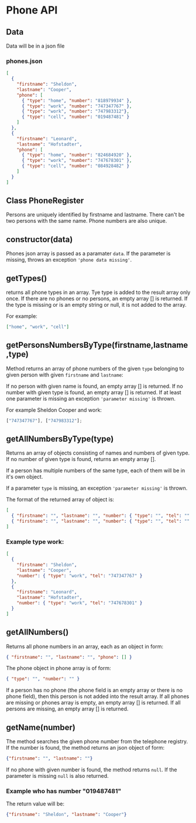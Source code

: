 # Phone API

## Data

Data will be in a json file

### phones.json

```json
[
  {
    "firstname": "Sheldon",
    "lastname": "Cooper",
    "phone": [
      { "type": "home", "number": "818979934" },
      { "type": "work", "number": "747347767" },
      { "type": "work", "number": "747983312"},
      { "type": "cell", "number": "019487481" }
    ]
  },
  {
    "firstname": "Leonard",
    "lastname": "Hofstadter",
    "phone": [
      { "type": "home", "number": "824684920" },
      { "type": "work", "number": "747678301" },
      { "type": "cell", "number": "084928482" }
    ]
  }
]
```

## Class PhoneRegister

Persons are uniquely identified by firstname and lastname. There can't be two persons with the same name. Phone numbers are also unique.

## **constructor(data)**

Phones json array is passed as a paramater `data`. If the parameter is missing, throws an exception `'phone data missing'`.

## **getTypes()**

returns all phone types in an array. Tye type is added to the result array only once. If there are no phones or no persons, an empty array [] is returned.
If the type is missing or is an empty string or null, it is not added to the array.

For example:

```json
["home", "work", "cell"]
```

## **getPersonsNumbersByType(firstname,lastname,type)**

Method returns an array of phone numbers of the given `type` belonging to given person with given `firstname` and `lastname`:

If no person with given name is found, an empty array [] is returned.
If no number with given type is found, an empty array [] is returned.
If at least one parameter is missing an exception `'parameter missing'` is thrown.

For example Sheldon Cooper and work:

```js
["747347767"], ["747983312"];
```

## **getAllNumbersByType(type)**

Returns an array of objects consisting of names and numbers of given type. If no number of given type is found, returns an empty array [].

If a person has multiple numbers of the same type, each of them will be in it's own object.

If a parameter `type` is missing, an exception `'parameter missing'` is thrown.

The format of the returned array of object is:

```json
[
  { "firstname": "", "lastname": "", "number": { "type": "", "tel": "" } },
  { "firstname": "", "lastname": "", "number": { "type": "", "tel": "" } }
]
```

### Example type work:

```json
[
  {
    "firstname": "Sheldon",
    "lastname": "Cooper",
    "number": { "type": "work", "tel": "747347767" }
  },
  {
    "firstname": "Leonard",
    "lastname": "Hofstadter",
    "number": { "type": "work", "tel": "747678301" }
  }
]
```

## **getAllNumbers()**

Returns all phone numbers in an array, each as an object in form:

```json
{ "firstname": "", "lastname": "", "phone": [] }
```

The phone object in phone array is of form:

```json
{ "type": "", "number": "" }
```

If a person has no phone (the phone field is an empty array or there is no phone field), then this person is not added into the result array.
If all phones are missing or phones array is empty, an empty array [] is returned.
If all persons are missing, an empty array [] is returned.

## **getName(number)**

The method searches the given phone number from the telephone registry. If the number is found, the method returns an json object of form:
```json
{"firstname": "", "lastname": ""}
```

If no phone with given number is found, the method returns `null`.
If the parameter is missing `null` is also returned.

### Example who has number "019487481"

The return value will be:
```json
{"firstname": "Sheldon", "lastname": "Cooper"}
```